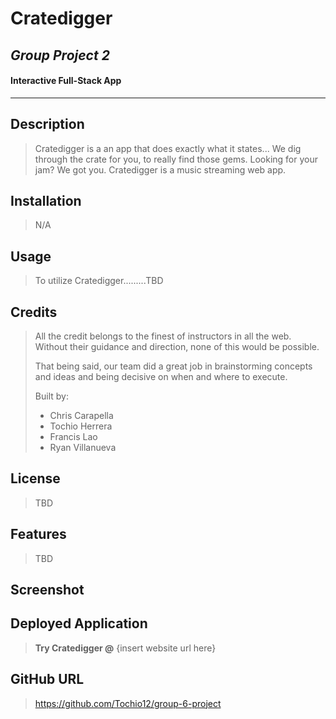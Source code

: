 # Cratedigger
## ***Group Project 2***
#### Interactive Full-Stack App

- - - - 

## Description
> Cratedigger is a an app that does exactly what it states... We dig through the crate for you, to really find those gems. Looking for your jam? We got you. Cratedigger is a music streaming web app.

## Installation
> N/A

## Usage
> To utilize Cratedigger.........TBD

## Credits
> All the credit belongs to the finest of instructors in all the web. Without their guidance and direction, none of this would be possible. 
>
> That being said, our team did a great job in brainstorming concepts and ideas and being decisive on when and where to execute.
>
> Built by:
> * Chris Carapella
> * Tochio Herrera
> * Francis Lao
> * Ryan Villanueva

## License
> TBD

## Features
> TBD

## Screenshot
> 

## Deployed Application 
> **Try Cratedigger @** {insert website url here}

## GitHub URL
> https://github.com/Tochio12/group-6-project